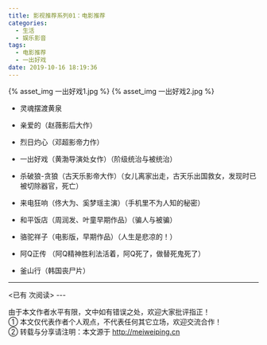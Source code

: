 ```yaml
---
title: 影视推荐系列01：电影推荐
categories:
  - 生活
  - 娱乐影音
tags:
  - 电影推荐
  - 一出好戏
date: 2019-10-16 18:19:36
---
```


{% asset_img 一出好戏1.jpg %} 
{% asset_img 一出好戏2.jpg %} 

- 灵魂摆渡黄泉
- 亲爱的（赵薇影后大作）
- 烈日灼心（邓超影帝力作）
- 一出好戏（黄渤导演处女作）（阶级统治与被统治）
- 杀破狼-贪狼（古天乐影帝大作）（女儿离家出走，古天乐出国救女，发现时已被切除器官，死亡）
- 来电狂响（佟大为、奚梦瑶主演）（手机里不为人知的秘密）

- 和平饭店（周润发、叶童早期作品）（骗人与被骗）
- 骆驼祥子（电影版，早期作品）（人生是悲凉的！）
- 阿Q正传 （阿Q精神胜利法活着，阿Q死了，做替死鬼死了）


- 釜山行（韩国丧尸片）

---
<span id="busuanzi_container_page_pv">
<已有 <span id="busuanzi_value_page_pv"></span> 次阅读>
</span>
---

由于本文作者水平有限，文中如有错误之处，欢迎大家批评指正！
<br>① 本文仅代表作者个人观点，不代表任何其它立场，欢迎交流合作！
<br>② 转载与分享请注明：本文源于 http://meiweiping.cn
